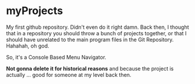 # myProjects

My first github repository. 
Didn't even do it right damn. Back then, I thought that in a repository you should throw a bunch of projects together, or that I should have unrelated to the main program files in the Git Repository. Hahahah, oh god.

So, it's a Console Based Menu Navigator.

**Not gonna delete it for historical reasons** and because the project is actually ... good for someone at my level back then.
